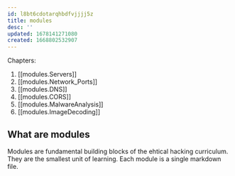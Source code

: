 ```yaml
---
id: l8bt6cdotarqhbdfvjjjj5z
title: modules
desc: ''
updated: 1678141271080
created: 1668802532907
---
```

Chapters: 
1. [[modules.Servers]]
3. [[modules.Network_Ports]]
4. [[modules.DNS]]
2. [[modules.CORS]]
5. [[modules.MalwareAnalysis]]
6. [[modules.ImageDecoding]]



## What are modules

Modules are fundamental building blocks of the ehtical hacking curriculum. They are the smallest unit of learning. Each module is a single markdown file.

